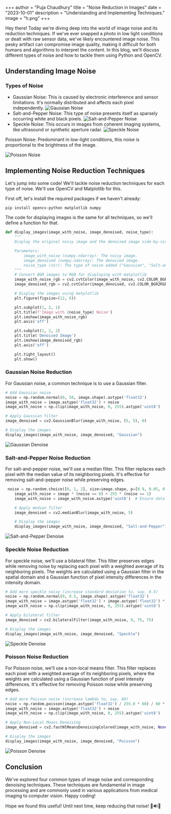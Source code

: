+++
author = "Puja Chaudhury"
title = "Noise Reduction in Images"
date = "2023-10-01"
description = "Understanding and Implementing Techniques."
image = "h.png"
+++

Hey there! Today we're diving deep into the world of image noise and its reduction techniques. If we've ever snapped a photo in low light conditions or dealt with raw sensor data, we've likely encountered image noise. This pesky artifact can compromise image quality, making it difficult for both humans and algorithms to interpret the content. In this blog, we'll discuss different types of noise and how to tackle them using Python and OpenCV.

## Understanding Image Noise

### Types of Noise
- Gaussian Noise: This is caused by electronic interference and sensor limitations. It's normally distributed and affects each pixel independently.
![Gaussian Noise](https://www.seas.ucla.edu/dsplab/ie/lenna_gau.JPG)
- Salt-and-Pepper Noise: This type of noise presents itself as sparsely occurring white and black pixels.
![Salt-and-Pepper Noise](https://www.fit.vutbr.cz/~vasicek/imagedb/img_corrupted/impnoise_005/108073.png)
- Speckle Noise: This occurs in images from coherent imaging systems, like ultrasound or synthetic aperture radar.
![Speckle Noise](https://www.researchgate.net/publication/221906504/figure/fig3/AS:305311647846404@1449803377512/A-contaminated-image-Fig-5-with-speckle-noise-and-Gaussian-noise-both-having-the.png)

Poisson Noise: Predominant in low-light conditions, this noise is proportional to the brightness of the image.

![Poisson Noise](https://i.stack.imgur.com/wVRcA.jpg)

## Implementing Noise Reduction Techniques
Let's jump into some code! We'll tackle noise reduction techniques for each type of noise. We'll use OpenCV and Matplotlib for this.

First off, let's install the required packages if we haven't already:

```bash
pip install opencv-python matplotlib numpy
```
The code for displaying images is the same for all techniques, so we'll define a function for that.

```python
def display_images(image_with_noise, image_denoised, noise_type):
    """
    Display the original noisy image and the denoised image side-by-side.

    Parameters:
        image_with_noise (numpy.ndarray): The noisy image.
        image_denoised (numpy.ndarray): The denoised image.
        noise_type (str): The type of noise added ("Gaussian", "Salt-and-Pepper", etc.).
    """
    # Convert BGR images to RGB for displaying with matplotlib
    image_with_noise_rgb = cv2.cvtColor(image_with_noise, cv2.COLOR_BGR2RGB)
    image_denoised_rgb = cv2.cvtColor(image_denoised, cv2.COLOR_BGR2RGB)

    # Display the images using matplotlib
    plt.figure(figsize=(12, 6))

    plt.subplot(1, 2, 1)
    plt.title(f'Image with {noise_type} Noise')
    plt.imshow(image_with_noise_rgb)
    plt.axis('off')

    plt.subplot(1, 2, 2)
    plt.title('Denoised Image')
    plt.imshow(image_denoised_rgb)
    plt.axis('off')

    plt.tight_layout()
    plt.show()
```

### Gaussian Noise Reduction
For Gaussian noise, a common technique is to use a Gaussian filter.

```python
# Add Gaussian noise
noise = np.random.normal(0, 50, image.shape).astype('float32')
image_with_noise = image.astype('float32') + noise
image_with_noise = np.clip(image_with_noise, 0, 255).astype('uint8')

# Apply Gaussian filter
image_denoised = cv2.GaussianBlur(image_with_noise, (5, 5), 0)

# Display the images
display_images(image_with_noise, image_denoised, "Gaussian")
```
![Gaussian Denoise](https://i.ibb.co/rZHC2Lq/gausrem.png)


### Salt-and-Pepper Noise Reduction
For salt-and-pepper noise, we'll use a median filter. This filter replaces each pixel with the median value of its neighboring pixels. It's effective for removing salt-and-pepper noise while preserving edges.

```python
 noise = np.random.choice([0, 1, 2], size=image.shape, p=[0.9, 0.05, 0.05])
    image_with_noise = image * (noise == 0) + 255 * (noise == 1)
    image_with_noise = image_with_noise.astype('uint8')  # Ensure data type is uint8

    # Apply median filter
    image_denoised = cv2.medianBlur(image_with_noise, 5)

    # Display the images
    display_images(image_with_noise, image_denoised, "Salt-and-Pepper")
```
![Salt-and-Pepper Denoise](https://i.ibb.co/z8HZqjz/snprem.png)

### Speckle Noise Reduction
For speckle noise, we'll use a bilateral filter. This filter preserves edges while removing noise by replacing each pixel with a weighted average of its neighboring pixels. The weights are calculated using a Gaussian filter in the spatial domain and a Gaussian function of pixel intensity differences in the intensity domain.

 ```python
 # Add more speckle noise (increase standard deviation to, say, 0.5)
noise = np.random.normal(0, 0.5, image.shape).astype('float32')
image_with_noise = image.astype('float32') + image.astype('float32') * noise
image_with_noise = np.clip(image_with_noise, 0, 255).astype('uint8')

# Apply bilateral filter
image_denoised = cv2.bilateralFilter(image_with_noise, 9, 75, 75)

# Display the images
display_images(image_with_noise, image_denoised, "Speckle")
```
![Speckle Denoise](https://i.ibb.co/6yzGpQp/spekrem.png)

### Poisson Noise Reduction
For Poisson noise, we'll use a non-local means filter. This filter replaces each pixel with a weighted average of its neighboring pixels, where the weights are calculated using a Gaussian function of pixel intensity differences. It's effective for removing Poisson noise while preserving edges.

```python
# Add more Poisson noise (increase lambda to, say, 60)
noise = np.random.poisson(image.astype('float32') / 255.0 * 60) / 60 * 255
image_with_noise = image.astype('float32') + noise
image_with_noise = np.clip(image_with_noise, 0, 255).astype('uint8')

# Apply Non-Local Means Denoising
image_denoised = cv2.fastNlMeansDenoisingColored(image_with_noise, None, 30, 30, 7, 21)

# Display the images
display_images(image_with_noise, image_denoised, "Poisson")
```
![Poisson Denoise](https://i.ibb.co/VwvZg7Q/posrem.png)

## Conclusion
We've explored four common types of image noise and corresponding denoising techniques. These techniques are fundamental in image processing and are commonly used in various applications from medical imaging to computer vision. Happy coding!

Hope we found this useful! Until next time, keep reducing that noise! 📸🔊🔽

